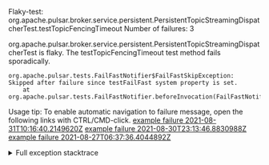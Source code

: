         
Flaky-test: org.apache.pulsar.broker.service.persistent.PersistentTopicStreamingDispatcherTest.testTopicFencingTimeout
Number of failures: 3

org.apache.pulsar.broker.service.persistent.PersistentTopicStreamingDispatcherTest is flaky. The testTopicFencingTimeout test method fails sporadically.

```
org.apache.pulsar.tests.FailFastNotifier$FailFastSkipException: Skipped after failure since testFailFast system property is set.
	at org.apache.pulsar.tests.FailFastNotifier.beforeInvocation(FailFastNotifier.java:88)

```

Usage tip: To enable automatic navigation to failure message, open the following links with CTRL/CMD-click.
[example failure 2021-08-31T10:16:40.2149620Z](https://github.com/apache/pulsar/runs/3471501156?check_suite_focus=true#step:10:1813)
[example failure 2021-08-30T23:13:46.8830988Z](https://github.com/apache/pulsar/runs/3467152431?check_suite_focus=true#step:9:1087)
[example failure 2021-08-27T06:37:36.4044892Z](https://github.com/apache/pulsar/runs/3440411059?check_suite_focus=true#step:9:3009)


<details>
<summary>Full exception stacktrace</summary>
<code><pre>
org.apache.pulsar.tests.FailFastNotifier$FailFastSkipException: Skipped after failure since testFailFast system property is set.
	at org.apache.pulsar.tests.FailFastNotifier.beforeInvocation(FailFastNotifier.java:88)

</pre></code>
</details>

